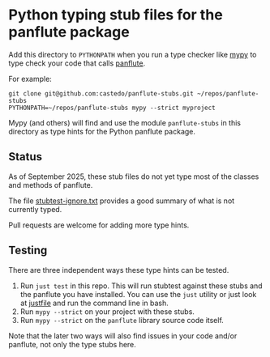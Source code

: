 Python typing stub files for the panflute package
=================================================

Add this directory to `PYTHONPATH` when you run a type checker like
[mypy](https://mypy-lang.org/) to type check your code that calls
[panflute](https://scorreia.com/software/panflute/).

For example:
```
git clone git@github.com:castedo/panflute-stubs.git ~/repos/panflute-stubs
PYTHONPATH=~/repos/panflute-stubs mypy --strict myproject
```

Mypy (and others) will find and use the module `panflute-stubs` in this directory as
type hints for the Python panflute package.


Status
------

As of September 2025, these stub files do not yet type most of the classes and methods of
panflute.

The file [stubtest-ignore.txt](./stubtest-ignore.txt) provides a good summary of what is not currently typed.

Pull requests are welcome for adding more type hints.


Testing
-------

There are three independent ways these type hints can be tested.

1. Run `just test` in this repo. This will run stubtest against these stubs and the
   panflute you have installed. You can use the `just` utility or just look at
   [justfile](./justfile) and run the command line in bash.
2. Run `mypy --strict` on your project with these stubs.
3. Run `mypy --strict` on the `panflute` library source code itself.

Note that the later two ways will also find issues in your code and/or panflute,
not only the type stubs here.

